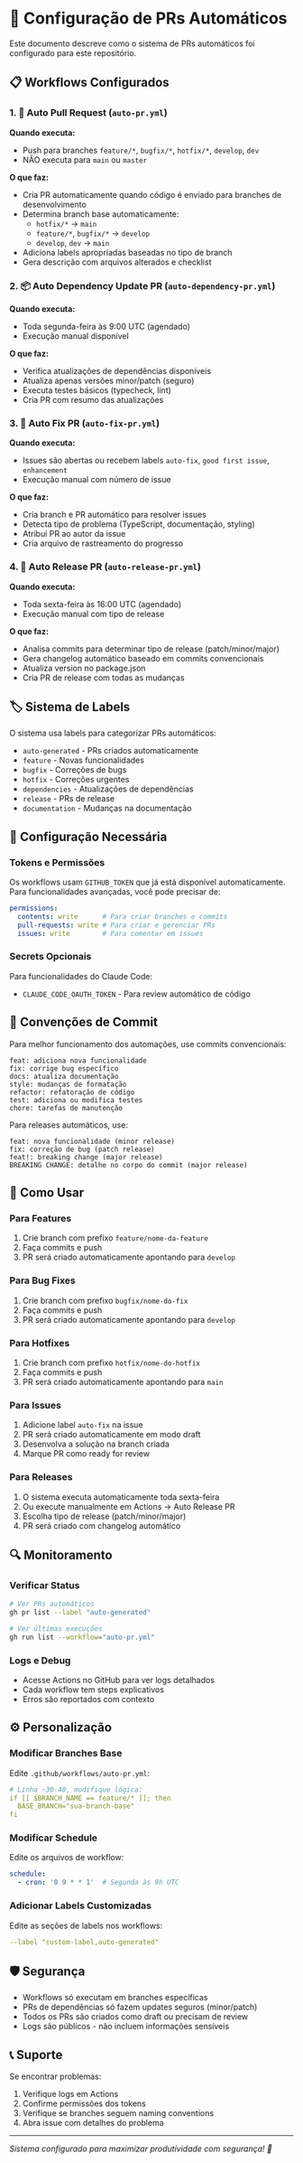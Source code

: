 # 🤖 Configuração de PRs Automáticos

Este documento descreve como o sistema de PRs automáticos foi configurado para este repositório.

## 📋 Workflows Configurados

### 1. 🔄 Auto Pull Request (`auto-pr.yml`)

**Quando executa:**
- Push para branches `feature/*`, `bugfix/*`, `hotfix/*`, `develop`, `dev`
- NÃO executa para `main` ou `master`

**O que faz:**
- Cria PR automaticamente quando código é enviado para branches de desenvolvimento
- Determina branch base automaticamente:
  - `hotfix/*` → `main`
  - `feature/*`, `bugfix/*` → `develop`
  - `develop`, `dev` → `main`
- Adiciona labels apropriadas baseadas no tipo de branch
- Gera descrição com arquivos alterados e checklist

### 2. 📦 Auto Dependency Update PR (`auto-dependency-pr.yml`)

**Quando executa:**
- Toda segunda-feira às 9:00 UTC (agendado)
- Execução manual disponível

**O que faz:**
- Verifica atualizações de dependências disponíveis
- Atualiza apenas versões minor/patch (seguro)
- Executa testes básicos (typecheck, lint)
- Cria PR com resumo das atualizações

### 3. 🐛 Auto Fix PR (`auto-fix-pr.yml`)

**Quando executa:**
- Issues são abertas ou recebem labels `auto-fix`, `good first issue`, `enhancement`
- Execução manual com número de issue

**O que faz:**
- Cria branch e PR automático para resolver issues
- Detecta tipo de problema (TypeScript, documentação, styling)
- Atribui PR ao autor da issue
- Cria arquivo de rastreamento do progresso

### 4. 🚀 Auto Release PR (`auto-release-pr.yml`)

**Quando executa:**
- Toda sexta-feira às 16:00 UTC (agendado)
- Execução manual com tipo de release

**O que faz:**
- Analisa commits para determinar tipo de release (patch/minor/major)
- Gera changelog automático baseado em commits convencionais
- Atualiza version no package.json
- Cria PR de release com todas as mudanças

## 🏷️ Sistema de Labels

O sistema usa labels para categorizar PRs automáticos:

- `auto-generated` - PRs criados automaticamente
- `feature` - Novas funcionalidades
- `bugfix` - Correções de bugs
- `hotfix` - Correções urgentes
- `dependencies` - Atualizações de dependências
- `release` - PRs de release
- `documentation` - Mudanças na documentação

## 🔧 Configuração Necessária

### Tokens e Permissões

Os workflows usam `GITHUB_TOKEN` que já está disponível automaticamente. Para funcionalidades avançadas, você pode precisar de:

```yaml
permissions:
  contents: write      # Para criar branches e commits
  pull-requests: write # Para criar e gerenciar PRs
  issues: write        # Para comentar em issues
```

### Secrets Opcionais

Para funcionalidades do Claude Code:
- `CLAUDE_CODE_OAUTH_TOKEN` - Para review automático de código

## 📝 Convenções de Commit

Para melhor funcionamento dos automações, use commits convencionais:

```
feat: adiciona nova funcionalidade
fix: corrige bug específico
docs: atualiza documentação
style: mudanças de formatação
refactor: refatoração de código
test: adiciona ou modifica testes
chore: tarefas de manutenção
```

Para releases automáticos, use:
```
feat: nova funcionalidade (minor release)
fix: correção de bug (patch release)
feat!: breaking change (major release)
BREAKING CHANGE: detalhe no corpo do commit (major release)
```

## 🚀 Como Usar

### Para Features

1. Crie branch com prefixo `feature/nome-da-feature`
2. Faça commits e push
3. PR será criado automaticamente apontando para `develop`

### Para Bug Fixes

1. Crie branch com prefixo `bugfix/nome-do-fix`
2. Faça commits e push
3. PR será criado automaticamente apontando para `develop`

### Para Hotfixes

1. Crie branch com prefixo `hotfix/nome-do-hotfix`
2. Faça commits e push
3. PR será criado automaticamente apontando para `main`

### Para Issues

1. Adicione label `auto-fix` na issue
2. PR será criado automaticamente em modo draft
3. Desenvolva a solução na branch criada
4. Marque PR como ready for review

### Para Releases

1. O sistema executa automaticamente toda sexta-feira
2. Ou execute manualmente em Actions → Auto Release PR
3. Escolha tipo de release (patch/minor/major)
4. PR será criado com changelog automático

## 🔍 Monitoramento

### Verificar Status

```bash
# Ver PRs automáticos
gh pr list --label "auto-generated"

# Ver últimas execuções
gh run list --workflow="auto-pr.yml"
```

### Logs e Debug

- Acesse Actions no GitHub para ver logs detalhados
- Cada workflow tem steps explicativos
- Erros são reportados com contexto

## ⚙️ Personalização

### Modificar Branches Base

Edite `.github/workflows/auto-pr.yml`:

```yaml
# Linha ~30-40, modifique lógica:
if [[ $BRANCH_NAME == feature/* ]]; then
  BASE_BRANCH="sua-branch-base"
fi
```

### Modificar Schedule

Edite os arquivos de workflow:

```yaml
schedule:
  - cron: '0 9 * * 1'  # Segunda às 9h UTC
```

### Adicionar Labels Customizadas

Edite as seções de labels nos workflows:

```yaml
--label "custom-label,auto-generated"
```

## 🛡️ Segurança

- Workflows só executam em branches específicas
- PRs de dependências só fazem updates seguros (minor/patch)
- Todos os PRs são criados como draft ou precisam de review
- Logs são públicos - não incluem informações sensíveis

## 📞 Suporte

Se encontrar problemas:

1. Verifique logs em Actions
2. Confirme permissões dos tokens
3. Verifique se branches seguem naming conventions
4. Abra issue com detalhes do problema

---

*Sistema configurado para maximizar produtividade com segurança! 🚀*